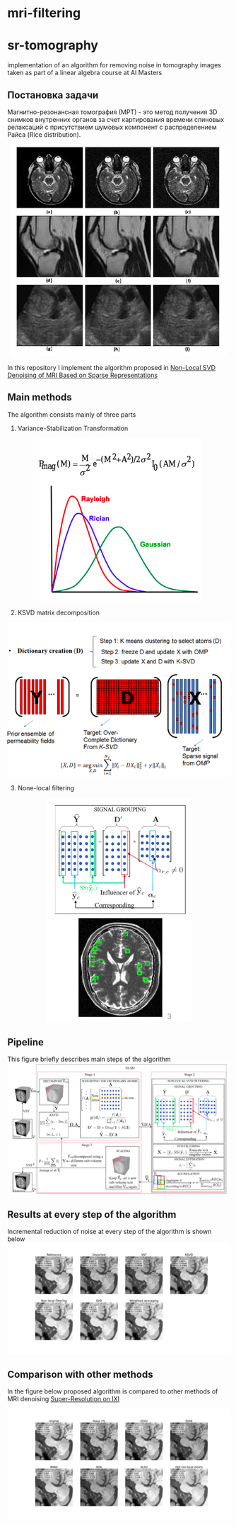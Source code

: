 # mri-filtering
# sr-tomography
implementation of an algorithm for removing noise in tomography images taken as part of a linear algebra course at AI Masters


## Постановка задачи
Магнитно-резонансная томография (МРТ) - это метод получения 3D снимков внутренних органов за счет картирования времени спиновых релаксаций с присутствием шумовых компонент с распределением Райса (Rice distribution).
<p align="center">
  <img src="https://github.com/Alexkkir/sr-tomography/blob/main/images/overview.png" />
</p>
  
In this repository I implement the algorithm proposed in [Non-Local SVD Denoising of MRI Based on Sparse Representations
](https://www.mdpi.com/1424-8220/20/5/1536/htm)

## Main methods
The algorithm consists mainly of three parts

1. Variance-Stabilization Transformation

<p align="center">
  <img src="https://github.com/petthebeaver/MRI-NLSD-denoising/blob/89f8d5159969c510d0b74db8eac3836d17f26982/images/vst.png" />
</p>
   
2. KSVD matrix decomposition

<p align="center">
  <img src="https://github.com/petthebeaver/MRI-NLSD-denoising/blob/4c0610d7420743714830eb0f200c05496a0c4335/images/ksvd.png" />
</p>
  
3. None-local filtering

<p align="center">
  <img src="https://github.com/petthebeaver/MRI-NLSD-denoising/blob/4c0610d7420743714830eb0f200c05496a0c4335/images/nonlocal.png" />
</p>
  
## Pipeline
This figure briefly describes main steps of the algorithm
![pipeline](images/pipeline.png)

## Results at every step of the algorithm
Incremental reduction of noise at every step of the algorithm is shown below
![tmp](images/tmp.jpg)

## Comparison with other methods
In the figure below proposed algorithm is compared to other methods of MRI denoising [Super-Resolution on IXI
](https://paperswithcode.com/sota/super-resolution-on-ixi)

![methods](images/methods.jpg)
